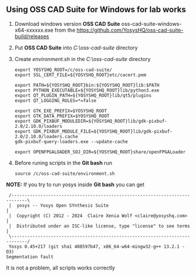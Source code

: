 ## Using  OSS CAD Suite for Windows for lab works

1. Download windows version **OSS CAD Suite** oss-cad-suite-windows-x64-xxxxxx.exe
 from the https://github.com/YosysHQ/oss-cad-suite-build/releases
2. Put  **OSS CAD Suite** into *C:\oss-cad-suite* directory
3. Create *environment.sh* in the *C:\oss-cad-suite* directory

   ```
   export YOSYSHQ_ROOT=/c/oss-cad-suite/
   export SSL_CERT_FILE=${YOSYSHQ_ROOT}etc/cacert.pem

   export PATH=${YOSYSHQ_ROOT}bin:${YOSYSHQ_ROOT}lib:$PATH
   export PYTHON_EXECUTABLE=${YOSYSHQ_ROOT}lib/python3.exe
   export QT_PLUGIN_PATH=${YOSYSHQ_ROOT}lib/qt5/plugins
   export QT_LOGGING_RULES=*=false

   export GTK_EXE_PREFIX=$YOSYSHQ_ROOT
   export GTK_DATA_PREFIX=$YOSYSHQ_ROOT
   export GDK_PIXBUF_MODULEDIR=${YOSYSHQ_ROOT}lib/gdk-pixbuf-2.0/2.10.0/loaders
   export GDK_PIXBUF_MODULE_FILE=${YOSYSHQ_ROOT}lib/gdk-pixbuf-2.0/2.10.0/loaders.cache
   gdk-pixbuf-query-loaders.exe --update-cache

   export OPENFPGALOADER_SOJ_DIR=${YOSYSHQ_ROOT}share/openFPGALoader
   ```
4. Before runing scripts in the **Git bash** run
   ```
   source /c/oss-cad-suite/environment.sh
   ```
**NOTE:** If you try to run yosys inside **Git bash** you can get
   ```
    /----------------------------------------------------------------------------\
    |  yosys -- Yosys Open SYnthesis Suite                                       |
    |  Copyright (C) 2012 - 2024  Claire Xenia Wolf <claire@yosyshq.com>         |
    |  Distributed under an ISC-like license, type "license" to see terms        |
    \----------------------------------------------------------------------------/
    Yosys 0.45+217 (git sha1 408597b47, x86_64-w64-mingw32-g++ 13.2.1 -O3)
   Segmentation fault
   ```
It is not a problem, all scripts works correctly
